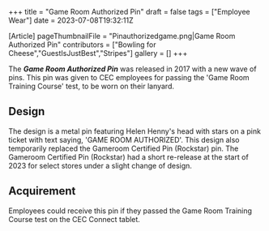 +++
title = "Game Room Authorized Pin"
draft = false
tags = ["Employee Wear"]
date = 2023-07-08T19:32:11Z

[Article]
pageThumbnailFile = "Pinauthorizedgame.png|Game Room Authorized Pin"
contributors = ["Bowling for Cheese","GuestIsJustBest","Stripes"]
gallery = []
+++


The <b><i>Game Room Authorized Pin</b></i> was released in 2017 with a new wave of pins.  This pin was given to CEC employees for passing the 'Game Room Training Course' test, to be worn on their lanyard.
<h2>Design</h2>
The design is a metal pin featuring Helen Henny's head with stars on a pink ticket with text saying, 'GAME ROOM AUTHORIZED'. This design also temporarily replaced the Gameroom Certified Pin (Rockstar) pin. The Gameroom Certified Pin (Rockstar) had a short re-release at the start of 2023 for select stores under a slight change of design. 
<h2>Acquirement</h2>
Employees could receive this pin if they passed the Game Room Training Course test on the CEC Connect tablet.

